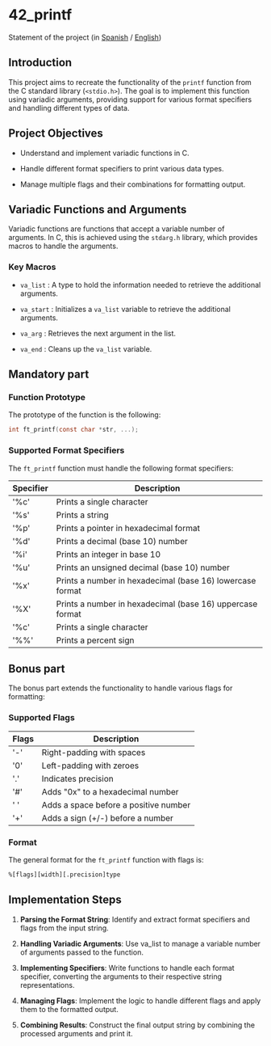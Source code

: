 # 42_printf

Statement of the project (in [Spanish](es.subject.pdf) / [English](en.subject.pdf))

## Introduction

This project aims to recreate the functionality of the `printf` function from the C standard library (`<stdio.h>`). The goal is to implement this function using variadic arguments, providing support for various format specifiers and handling different types of data.

## Project Objectives

- Understand and implement variadic functions in C.

- Handle different format specifiers to print various data types.

- Manage multiple flags and their combinations for formatting output.

## Variadic Functions and Arguments

Variadic functions are functions that accept a variable number of arguments. In C, this is achieved using the `stdarg.h` library, which provides macros to handle the arguments.

### Key Macros

- `va_list` : A type to hold the information needed to retrieve the additional arguments.

- `va_start` : Initializes a `va_list` variable to retrieve the additional arguments.

- `va_arg` : Retrieves the next argument in the list.

- `va_end` : Cleans up the `va_list` variable.

## Mandatory part

### Function Prototype

The prototype of the function is the following:

```c
int	ft_printf(const char *str, ...);
```

### Supported Format Specifiers

The `ft_printf` function must handle the following format specifiers:

| Specifier | Description |
| --------- | ----------- |
| '%c'      | Prints a single character |
| '%s'      | Prints a string |
| '%p'      | Prints a pointer in hexadecimal format |
| '%d'      | Prints a decimal (base 10) number |
| '%i'      | Prints an integer in base 10 |
| '%u'      | Prints an unsigned decimal (base 10) number |
| '%x'      | Prints a number in hexadecimal (base 16) lowercase format |
| '%X'      | Prints a number in hexadecimal (base 16) uppercase format |
| '%c'      | Prints a single character |
| '%%'      | Prints a percent sign |

## Bonus part

The bonus part extends the functionality to handle various flags for formatting:

### Supported Flags

| Flags | Description |
| ----- | ----------- |
| '-' | Right-padding with spaces |
| '0' | Left-padding with zeroes |
| '.' | Indicates precision |
| '#' | Adds "0x" to a hexadecimal number |
| ' ' | Adds a space before a positive number |
| '+' | Adds a sign (+/-) before a number |

### Format

The general format for the `ft_printf` function with flags is:

```bash
%[flags][width][.precision]type
```

## Implementation Steps

1. **Parsing the Format String**: Identify and extract format specifiers and flags from the input string.

2. **Handling Variadic Arguments**: Use va_list to manage a variable number of arguments passed to the function.

3. **Implementing Specifiers**: Write functions to handle each format specifier, converting the arguments to their respective string representations.

4. **Managing Flags**: Implement the logic to handle different flags and apply them to the formatted output.

5. **Combining Results**: Construct the final output string by combining the processed arguments and print it.